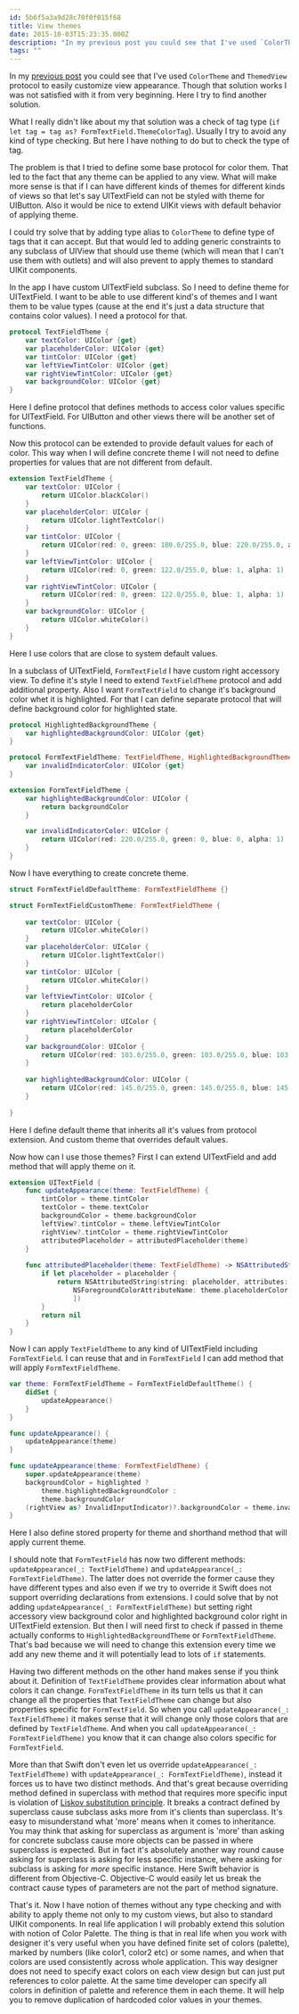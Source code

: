```yaml
---
id: 5b6f5a3a9d28c70f0f015f68
title: View themes
date: 2015-10-03T15:23:35.000Z
description: "In my previous post you could see that I've used `ColorTheme` and `ThemedView` protocol to easily customize view appearance. Though that solution works I was not satisfied with it from very beginning. Here I try to find another solution."
tags: ""
---
```


In my [previous post](http://ilya.puchka.me/view-controller-thinning/) you could see that I've used `ColorTheme` and `ThemedView` protocol to easily customize view appearance. Though that solution works I was not satisfied with it from very beginning. Here I try to find another solution.

What I really didn't like about my that solution was a check of tag type (`if let tag = tag as? FormTextField.ThemeColorTag`). Usually I try to avoid any kind of type checking. But here I have nothing to do but to check the type of tag.

The problem is that I tried to define some base protocol for color them. That led to the fact that any theme can be applied to any view. What will make more sense is that if I can have different kinds of themes for different kinds of views so that let's say UITextField can not be styled with theme for UIButton. Also it would be nice to extend UIKit views with default behavior of applying theme.

I could try solve that by adding type alias to `ColorTheme` to define type of tags that it can accept. But that would led to adding generic constraints to any subclass of UIView that should use theme (which will mean that I can't use them with outlets) and will also prevent to apply themes to standard UIKit components.

In the app I have custom UITextField subclass. So I need to define theme for UITextField. I want to be able to use different kind's of themes and I want them to be value types (cause at the end it's just a data structure that contains color values). I need a protocol for that.

```swift
protocol TextFieldTheme {
    var textColor: UIColor {get}
    var placeholderColor: UIColor {get}
    var tintColor: UIColor {get}
    var leftViewTintColor: UIColor {get}
    var rightViewTintColor: UIColor {get}
    var backgroundColor: UIColor {get}
}
```

Here I define protocol that defines methods to access color values specific for UITextField. For UIButton and other views there will be another set of functions.

Now this protocol can be extended to provide default values for each of color. This way when I will define concrete theme I will not need to define properties for values that are not different from default.

```swift
extension TextFieldTheme {
    var textColor: UIColor {
        return UIColor.blackColor()
    }
    var placeholderColor: UIColor {
        return UIColor.lightTextColor()
    }
    var tintColor: UIColor {
        return UIColor(red: 0, green: 100.0/255.0, blue: 220.0/255.0, alpha: 1)
    }
    var leftViewTintColor: UIColor {
        return UIColor(red: 0, green: 122.0/255.0, blue: 1, alpha: 1)
    }
    var rightViewTintColor: UIColor {
        return UIColor(red: 0, green: 122.0/255.0, blue: 1, alpha: 1)
    }
    var backgroundColor: UIColor {
        return UIColor.whiteColor()
    }
}
```

Here I use colors that are close to system default values.

In a subclass of UITextField, `FormTextField` I have custom right accessory view. To define it's style I need to extend `TextFieldTheme` protocol and add additional property. Also I want `FormTextField` to change it's background color whet it is highlighted. For that I can define separate protocol that will define background color for highlighted state.

```swift
protocol HighlightedBackgroundTheme {
    var highlightedBackgroundColor: UIColor {get}
}

protocol FormTextFieldTheme: TextFieldTheme, HighlightedBackgroundTheme {
    var invalidIndicatorColor: UIColor {get}
}

extension FormTextFieldTheme {
    var highlightedBackgroundColor: UIColor {
        return backgroundColor
    }

    var invalidIndicatorColor: UIColor {
        return UIColor(red: 220.0/255.0, green: 0, blue: 0, alpha: 1)
    }
}
```

Now I have everything to create concrete theme.

```swift
struct FormTextFieldDefaultTheme: FormTextFieldTheme {}

struct FormTextFieldCustomTheme: FormTextFieldTheme {
    
    var textColor: UIColor {
        return UIColor.whiteColor()
    }
    var placeholderColor: UIColor {
        return UIColor.lightTextColor()
    }
    var tintColor: UIColor {
        return UIColor.whiteColor()
    }
    var leftViewTintColor: UIColor {
        return placeholderColor
    }
    var rightViewTintColor: UIColor {
        return placeholderColor
    }
    var backgroundColor: UIColor {
        return UIColor(red: 103.0/255.0, green: 103.0/255.0, blue: 103.0/255.0, alpha: 1)
    }
    
    var highlightedBackgroundColor: UIColor {
        return UIColor(red: 145.0/255.0, green: 145.0/255.0, blue: 145.0/255.0, alpha: 1)
    }
    
}
```

Here I define default theme that inherits all it's values from protocol extension. And custom theme that overrides default values.

Now how can I use those themes? First I can extend UITextField and add method that will apply theme on it.

```swift
extension UITextField {
    func updateAppearance(theme: TextFieldTheme) {
        tintColor = theme.tintColor
        textColor = theme.textColor
        backgroundColor = theme.backgroundColor
        leftView?.tintColor = theme.leftViewTintColor
        rightView?.tintColor = theme.rightViewTintColor
        attributedPlaceholder = attributedPlaceholder(theme)
    }
    
    func attributedPlaceholder(theme: TextFieldTheme) -> NSAttributedString? {
        if let placeholder = placeholder {
            return NSAttributedString(string: placeholder, attributes: [
                NSForegroundColorAttributeName: theme.placeholderColor
                ])
        }
        return nil
    }
}
```

Now I can apply `TextFieldTheme` to any kind of UITextField including `FormTextField`. I can reuse that and in `FormTextField` I can add method that will apply `FormTextFieldTheme`.

```swift
var theme: FormTextFieldTheme = FormTextFieldDefaultTheme() {
    didSet {
        updateAppearance()
    }
}

func updateAppearance() {
    updateAppearance(theme)
}

func updateAppearance(theme: FormTextFieldTheme) {
    super.updateAppearance(theme)
    backgroundColor = highlighted ?
        theme.highlightedBackgroundColor :
        theme.backgroundColor
    (rightView as? InvalidInputIndicator)?.backgroundColor = theme.invalidIndicatorColor
}
```

Here I also define stored property for theme and shorthand method that will apply current theme.

I should note that `FormTextField` has now two different methods: `updateAppearance(_: TextFieldTheme)` and `updateAppearance(_: FormTextFieldTheme)`. The latter does not override the former cause they have different types and also even if we try to override it Swift does not support overriding declarations from extensions. I could solve that by not adding `updateAppearance(_: FormTextFieldTheme)` but setting right accessory view background color and highlighted background color right in UITextField extension. But then I will need first to check if passed in theme actually conforms to `HighlightedBackgroundTheme` or `FormTextFieldTheme`. That's bad because we will need to change this extension every time we add any new theme and it will potentially lead to lots of `if` statements.

Having two different methods on the other hand makes sense if you think about it. Definition of `TextFieldTheme` provides clear information about what colors it can change. `FormTextFieldTheme` in its turn tells us that it can change all the properties that `TextFieldTheme` can change but also properties specific for `FormTextField`. So when you call `updateAppearance(_: TextFieldTheme)` it makes sense that it will change only those colors that are defined by `TextFieldTheme`. And when you call `updateAppearance(_: FormTextFieldTheme)` you know that it can change also colors specific for `FormTextField`.

More than that Swift don't even let us override `updateAppearance(_: TextFieldTheme)` with `updateAppearance(_: FormTextFieldTheme)`, instead it forces us to have two distinct methods. And that's great because overriding method defined in superclass with method that requires more specific input is violation of [Liskov substitution principle](http://butunclebob.com/ArticleS.UncleBob.PrinciplesOfOod). It breaks a contract defined by superclass cause subclass asks more from it's clients than superclass. It's easy to misunderstand what 'more' means when it comes to inheritance. You may think that asking for superclass as argument is 'more' than asking for concrete subclass cause more objects can be passed in where superclass is expected. But in fact it's absolutely another way round cause asking for superclass is asking for less specific instance, where asking for subclass is asking for _more_ specific instance. Here Swift behavior is different from Objective-C. Objective-C would easily let us break the contract cause types of parameters are not the part of method signature.

That's it. Now I have notion of themes without any type checking and with ability to apply theme not only to my custom views, but also to standard UIKit components. In real life application I will probably extend this solution with notion of Color Palette. The thing is that in real life when you work with designer it's very useful when you have defined finite set of colors (palette), marked by numbers (like color1, color2 etc) or some names, and when that colors are used consistently across whole application. This way designer does not need to specify exact colors on each view design but can just put references to color palette. At the same time developer can specify all colors in definition of palette and reference them in each theme. It will help you to remove duplication of hardcoded color values in your themes.
